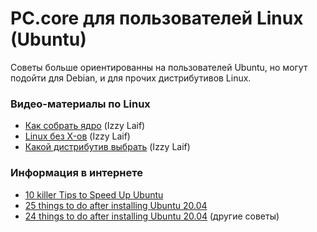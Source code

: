 # PC.core для пользователей Linux (Ubuntu)

Советы больше ориентированны на пользователей Ubuntu, но могут подойти для Debian, и для прочих дистрибутивов Linux. 

### Видео-материалы по Linux

- [Как собрать ядро](https://www.youtube.com/watch?v=bRbAM28NZB0) (Izzy Laif)
- [Linux без X-ов](https://www.youtube.com/watch?v=HEksAUpEbc8) (Izzy Laif)
- [Какой дистрибутив выбрать](https://www.youtube.com/watch?v=hd-3MyNFOoU) (Izzy Laif)

### Информация в интернете

- [10 killer Tips to Speed Up Ubuntu](https://itsfoss.com/speed-up-ubuntu-1310/)
- [25 things to do after installing Ubuntu 20.04](https://www.tecmint.com/things-to-do-after-installing-ubuntu-20-04/)
- [24 things to do after installing Ubuntu 20.04](https://fossbytes.com/things-to-do-after-installing-ubuntu/) (другие советы)
